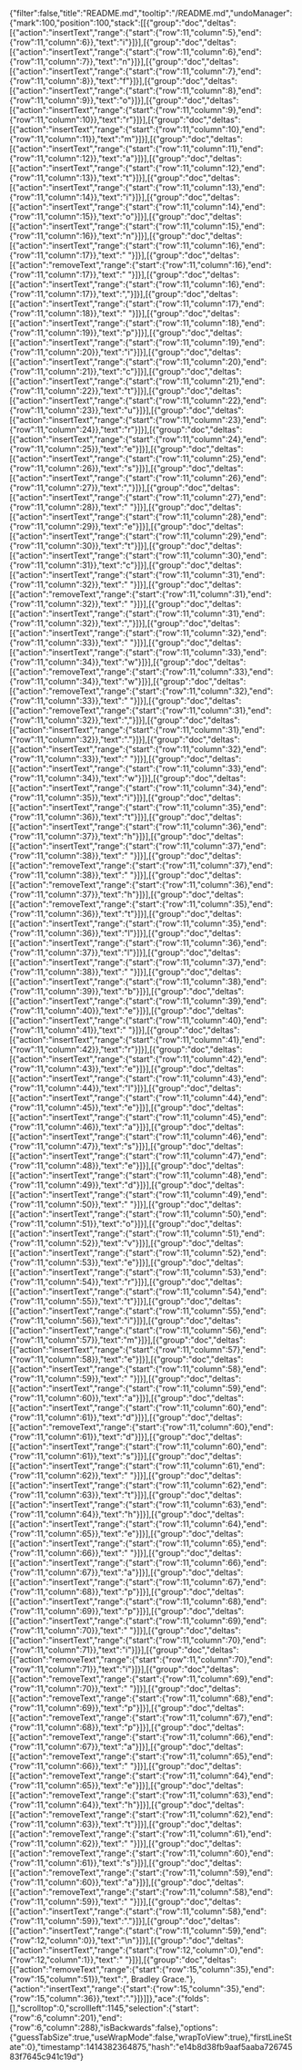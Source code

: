 {"filter":false,"title":"README.md","tooltip":"/README.md","undoManager":{"mark":100,"position":100,"stack":[[{"group":"doc","deltas":[{"action":"insertText","range":{"start":{"row":11,"column":5},"end":{"row":11,"column":6}},"text":"i"}]}],[{"group":"doc","deltas":[{"action":"insertText","range":{"start":{"row":11,"column":6},"end":{"row":11,"column":7}},"text":"n"}]}],[{"group":"doc","deltas":[{"action":"insertText","range":{"start":{"row":11,"column":7},"end":{"row":11,"column":8}},"text":"f"}]}],[{"group":"doc","deltas":[{"action":"insertText","range":{"start":{"row":11,"column":8},"end":{"row":11,"column":9}},"text":"o"}]}],[{"group":"doc","deltas":[{"action":"insertText","range":{"start":{"row":11,"column":9},"end":{"row":11,"column":10}},"text":"r"}]}],[{"group":"doc","deltas":[{"action":"insertText","range":{"start":{"row":11,"column":10},"end":{"row":11,"column":11}},"text":"m"}]}],[{"group":"doc","deltas":[{"action":"insertText","range":{"start":{"row":11,"column":11},"end":{"row":11,"column":12}},"text":"a"}]}],[{"group":"doc","deltas":[{"action":"insertText","range":{"start":{"row":11,"column":12},"end":{"row":11,"column":13}},"text":"t"}]}],[{"group":"doc","deltas":[{"action":"insertText","range":{"start":{"row":11,"column":13},"end":{"row":11,"column":14}},"text":"i"}]}],[{"group":"doc","deltas":[{"action":"insertText","range":{"start":{"row":11,"column":14},"end":{"row":11,"column":15}},"text":"o"}]}],[{"group":"doc","deltas":[{"action":"insertText","range":{"start":{"row":11,"column":15},"end":{"row":11,"column":16}},"text":"n"}]}],[{"group":"doc","deltas":[{"action":"insertText","range":{"start":{"row":11,"column":16},"end":{"row":11,"column":17}},"text":" "}]}],[{"group":"doc","deltas":[{"action":"removeText","range":{"start":{"row":11,"column":16},"end":{"row":11,"column":17}},"text":" "}]}],[{"group":"doc","deltas":[{"action":"insertText","range":{"start":{"row":11,"column":16},"end":{"row":11,"column":17}},"text":","}]}],[{"group":"doc","deltas":[{"action":"insertText","range":{"start":{"row":11,"column":17},"end":{"row":11,"column":18}},"text":" "}]}],[{"group":"doc","deltas":[{"action":"insertText","range":{"start":{"row":11,"column":18},"end":{"row":11,"column":19}},"text":"p"}]}],[{"group":"doc","deltas":[{"action":"insertText","range":{"start":{"row":11,"column":19},"end":{"row":11,"column":20}},"text":"i"}]}],[{"group":"doc","deltas":[{"action":"insertText","range":{"start":{"row":11,"column":20},"end":{"row":11,"column":21}},"text":"c"}]}],[{"group":"doc","deltas":[{"action":"insertText","range":{"start":{"row":11,"column":21},"end":{"row":11,"column":22}},"text":"t"}]}],[{"group":"doc","deltas":[{"action":"insertText","range":{"start":{"row":11,"column":22},"end":{"row":11,"column":23}},"text":"u"}]}],[{"group":"doc","deltas":[{"action":"insertText","range":{"start":{"row":11,"column":23},"end":{"row":11,"column":24}},"text":"r"}]}],[{"group":"doc","deltas":[{"action":"insertText","range":{"start":{"row":11,"column":24},"end":{"row":11,"column":25}},"text":"e"}]}],[{"group":"doc","deltas":[{"action":"insertText","range":{"start":{"row":11,"column":25},"end":{"row":11,"column":26}},"text":"s"}]}],[{"group":"doc","deltas":[{"action":"insertText","range":{"start":{"row":11,"column":26},"end":{"row":11,"column":27}},"text":","}]}],[{"group":"doc","deltas":[{"action":"insertText","range":{"start":{"row":11,"column":27},"end":{"row":11,"column":28}},"text":" "}]}],[{"group":"doc","deltas":[{"action":"insertText","range":{"start":{"row":11,"column":28},"end":{"row":11,"column":29}},"text":"e"}]}],[{"group":"doc","deltas":[{"action":"insertText","range":{"start":{"row":11,"column":29},"end":{"row":11,"column":30}},"text":"t"}]}],[{"group":"doc","deltas":[{"action":"insertText","range":{"start":{"row":11,"column":30},"end":{"row":11,"column":31}},"text":"c"}]}],[{"group":"doc","deltas":[{"action":"insertText","range":{"start":{"row":11,"column":31},"end":{"row":11,"column":32}},"text":" "}]}],[{"group":"doc","deltas":[{"action":"removeText","range":{"start":{"row":11,"column":31},"end":{"row":11,"column":32}},"text":" "}]}],[{"group":"doc","deltas":[{"action":"insertText","range":{"start":{"row":11,"column":31},"end":{"row":11,"column":32}},"text":","}]}],[{"group":"doc","deltas":[{"action":"insertText","range":{"start":{"row":11,"column":32},"end":{"row":11,"column":33}},"text":" "}]}],[{"group":"doc","deltas":[{"action":"insertText","range":{"start":{"row":11,"column":33},"end":{"row":11,"column":34}},"text":"w"}]}],[{"group":"doc","deltas":[{"action":"removeText","range":{"start":{"row":11,"column":33},"end":{"row":11,"column":34}},"text":"w"}]}],[{"group":"doc","deltas":[{"action":"removeText","range":{"start":{"row":11,"column":32},"end":{"row":11,"column":33}},"text":" "}]}],[{"group":"doc","deltas":[{"action":"removeText","range":{"start":{"row":11,"column":31},"end":{"row":11,"column":32}},"text":","}]}],[{"group":"doc","deltas":[{"action":"insertText","range":{"start":{"row":11,"column":31},"end":{"row":11,"column":32}},"text":"."}]}],[{"group":"doc","deltas":[{"action":"insertText","range":{"start":{"row":11,"column":32},"end":{"row":11,"column":33}},"text":" "}]}],[{"group":"doc","deltas":[{"action":"insertText","range":{"start":{"row":11,"column":33},"end":{"row":11,"column":34}},"text":"w"}]}],[{"group":"doc","deltas":[{"action":"insertText","range":{"start":{"row":11,"column":34},"end":{"row":11,"column":35}},"text":"i"}]}],[{"group":"doc","deltas":[{"action":"insertText","range":{"start":{"row":11,"column":35},"end":{"row":11,"column":36}},"text":"t"}]}],[{"group":"doc","deltas":[{"action":"insertText","range":{"start":{"row":11,"column":36},"end":{"row":11,"column":37}},"text":"h"}]}],[{"group":"doc","deltas":[{"action":"insertText","range":{"start":{"row":11,"column":37},"end":{"row":11,"column":38}},"text":" "}]}],[{"group":"doc","deltas":[{"action":"removeText","range":{"start":{"row":11,"column":37},"end":{"row":11,"column":38}},"text":" "}]}],[{"group":"doc","deltas":[{"action":"removeText","range":{"start":{"row":11,"column":36},"end":{"row":11,"column":37}},"text":"h"}]}],[{"group":"doc","deltas":[{"action":"removeText","range":{"start":{"row":11,"column":35},"end":{"row":11,"column":36}},"text":"t"}]}],[{"group":"doc","deltas":[{"action":"insertText","range":{"start":{"row":11,"column":35},"end":{"row":11,"column":36}},"text":"l"}]}],[{"group":"doc","deltas":[{"action":"insertText","range":{"start":{"row":11,"column":36},"end":{"row":11,"column":37}},"text":"l"}]}],[{"group":"doc","deltas":[{"action":"insertText","range":{"start":{"row":11,"column":37},"end":{"row":11,"column":38}},"text":" "}]}],[{"group":"doc","deltas":[{"action":"insertText","range":{"start":{"row":11,"column":38},"end":{"row":11,"column":39}},"text":"b"}]}],[{"group":"doc","deltas":[{"action":"insertText","range":{"start":{"row":11,"column":39},"end":{"row":11,"column":40}},"text":"e"}]}],[{"group":"doc","deltas":[{"action":"insertText","range":{"start":{"row":11,"column":40},"end":{"row":11,"column":41}},"text":" "}]}],[{"group":"doc","deltas":[{"action":"insertText","range":{"start":{"row":11,"column":41},"end":{"row":11,"column":42}},"text":"r"}]}],[{"group":"doc","deltas":[{"action":"insertText","range":{"start":{"row":11,"column":42},"end":{"row":11,"column":43}},"text":"e"}]}],[{"group":"doc","deltas":[{"action":"insertText","range":{"start":{"row":11,"column":43},"end":{"row":11,"column":44}},"text":"l"}]}],[{"group":"doc","deltas":[{"action":"insertText","range":{"start":{"row":11,"column":44},"end":{"row":11,"column":45}},"text":"e"}]}],[{"group":"doc","deltas":[{"action":"insertText","range":{"start":{"row":11,"column":45},"end":{"row":11,"column":46}},"text":"a"}]}],[{"group":"doc","deltas":[{"action":"insertText","range":{"start":{"row":11,"column":46},"end":{"row":11,"column":47}},"text":"s"}]}],[{"group":"doc","deltas":[{"action":"insertText","range":{"start":{"row":11,"column":47},"end":{"row":11,"column":48}},"text":"e"}]}],[{"group":"doc","deltas":[{"action":"insertText","range":{"start":{"row":11,"column":48},"end":{"row":11,"column":49}},"text":"d"}]}],[{"group":"doc","deltas":[{"action":"insertText","range":{"start":{"row":11,"column":49},"end":{"row":11,"column":50}},"text":" "}]}],[{"group":"doc","deltas":[{"action":"insertText","range":{"start":{"row":11,"column":50},"end":{"row":11,"column":51}},"text":"o"}]}],[{"group":"doc","deltas":[{"action":"insertText","range":{"start":{"row":11,"column":51},"end":{"row":11,"column":52}},"text":"v"}]}],[{"group":"doc","deltas":[{"action":"insertText","range":{"start":{"row":11,"column":52},"end":{"row":11,"column":53}},"text":"e"}]}],[{"group":"doc","deltas":[{"action":"insertText","range":{"start":{"row":11,"column":53},"end":{"row":11,"column":54}},"text":"r"}]}],[{"group":"doc","deltas":[{"action":"insertText","range":{"start":{"row":11,"column":54},"end":{"row":11,"column":55}},"text":"t"}]}],[{"group":"doc","deltas":[{"action":"insertText","range":{"start":{"row":11,"column":55},"end":{"row":11,"column":56}},"text":"i"}]}],[{"group":"doc","deltas":[{"action":"insertText","range":{"start":{"row":11,"column":56},"end":{"row":11,"column":57}},"text":"m"}]}],[{"group":"doc","deltas":[{"action":"insertText","range":{"start":{"row":11,"column":57},"end":{"row":11,"column":58}},"text":"e"}]}],[{"group":"doc","deltas":[{"action":"insertText","range":{"start":{"row":11,"column":58},"end":{"row":11,"column":59}},"text":" "}]}],[{"group":"doc","deltas":[{"action":"insertText","range":{"start":{"row":11,"column":59},"end":{"row":11,"column":60}},"text":"a"}]}],[{"group":"doc","deltas":[{"action":"insertText","range":{"start":{"row":11,"column":60},"end":{"row":11,"column":61}},"text":"d"}]}],[{"group":"doc","deltas":[{"action":"removeText","range":{"start":{"row":11,"column":60},"end":{"row":11,"column":61}},"text":"d"}]}],[{"group":"doc","deltas":[{"action":"insertText","range":{"start":{"row":11,"column":60},"end":{"row":11,"column":61}},"text":"s"}]}],[{"group":"doc","deltas":[{"action":"insertText","range":{"start":{"row":11,"column":61},"end":{"row":11,"column":62}},"text":" "}]}],[{"group":"doc","deltas":[{"action":"insertText","range":{"start":{"row":11,"column":62},"end":{"row":11,"column":63}},"text":"t"}]}],[{"group":"doc","deltas":[{"action":"insertText","range":{"start":{"row":11,"column":63},"end":{"row":11,"column":64}},"text":"h"}]}],[{"group":"doc","deltas":[{"action":"insertText","range":{"start":{"row":11,"column":64},"end":{"row":11,"column":65}},"text":"e"}]}],[{"group":"doc","deltas":[{"action":"insertText","range":{"start":{"row":11,"column":65},"end":{"row":11,"column":66}},"text":" "}]}],[{"group":"doc","deltas":[{"action":"insertText","range":{"start":{"row":11,"column":66},"end":{"row":11,"column":67}},"text":"a"}]}],[{"group":"doc","deltas":[{"action":"insertText","range":{"start":{"row":11,"column":67},"end":{"row":11,"column":68}},"text":"p"}]}],[{"group":"doc","deltas":[{"action":"insertText","range":{"start":{"row":11,"column":68},"end":{"row":11,"column":69}},"text":"p"}]}],[{"group":"doc","deltas":[{"action":"insertText","range":{"start":{"row":11,"column":69},"end":{"row":11,"column":70}},"text":" "}]}],[{"group":"doc","deltas":[{"action":"insertText","range":{"start":{"row":11,"column":70},"end":{"row":11,"column":71}},"text":"i"}]}],[{"group":"doc","deltas":[{"action":"removeText","range":{"start":{"row":11,"column":70},"end":{"row":11,"column":71}},"text":"i"}]}],[{"group":"doc","deltas":[{"action":"removeText","range":{"start":{"row":11,"column":69},"end":{"row":11,"column":70}},"text":" "}]}],[{"group":"doc","deltas":[{"action":"removeText","range":{"start":{"row":11,"column":68},"end":{"row":11,"column":69}},"text":"p"}]}],[{"group":"doc","deltas":[{"action":"removeText","range":{"start":{"row":11,"column":67},"end":{"row":11,"column":68}},"text":"p"}]}],[{"group":"doc","deltas":[{"action":"removeText","range":{"start":{"row":11,"column":66},"end":{"row":11,"column":67}},"text":"a"}]}],[{"group":"doc","deltas":[{"action":"removeText","range":{"start":{"row":11,"column":65},"end":{"row":11,"column":66}},"text":" "}]}],[{"group":"doc","deltas":[{"action":"removeText","range":{"start":{"row":11,"column":64},"end":{"row":11,"column":65}},"text":"e"}]}],[{"group":"doc","deltas":[{"action":"removeText","range":{"start":{"row":11,"column":63},"end":{"row":11,"column":64}},"text":"h"}]}],[{"group":"doc","deltas":[{"action":"removeText","range":{"start":{"row":11,"column":62},"end":{"row":11,"column":63}},"text":"t"}]}],[{"group":"doc","deltas":[{"action":"removeText","range":{"start":{"row":11,"column":61},"end":{"row":11,"column":62}},"text":" "}]}],[{"group":"doc","deltas":[{"action":"removeText","range":{"start":{"row":11,"column":60},"end":{"row":11,"column":61}},"text":"s"}]}],[{"group":"doc","deltas":[{"action":"removeText","range":{"start":{"row":11,"column":59},"end":{"row":11,"column":60}},"text":"a"}]}],[{"group":"doc","deltas":[{"action":"removeText","range":{"start":{"row":11,"column":58},"end":{"row":11,"column":59}},"text":" "}]}],[{"group":"doc","deltas":[{"action":"insertText","range":{"start":{"row":11,"column":58},"end":{"row":11,"column":59}},"text":"."}]}],[{"group":"doc","deltas":[{"action":"insertText","range":{"start":{"row":11,"column":59},"end":{"row":12,"column":0}},"text":"\n"}]}],[{"group":"doc","deltas":[{"action":"insertText","range":{"start":{"row":12,"column":0},"end":{"row":12,"column":1}},"text":" "}]}],[{"group":"doc","deltas":[{"action":"removeText","range":{"start":{"row":15,"column":35},"end":{"row":15,"column":51}},"text":", Bradley Grace."},{"action":"insertText","range":{"start":{"row":15,"column":35},"end":{"row":15,"column":36}},"text":"."}]}]]},"ace":{"folds":[],"scrolltop":0,"scrollleft":1145,"selection":{"start":{"row":6,"column":201},"end":{"row":6,"column":288},"isBackwards":false},"options":{"guessTabSize":true,"useWrapMode":false,"wrapToView":true},"firstLineState":0},"timestamp":1414382364875,"hash":"e14b8d38fb9aaf5aaba72674583f7645c941c19d"}